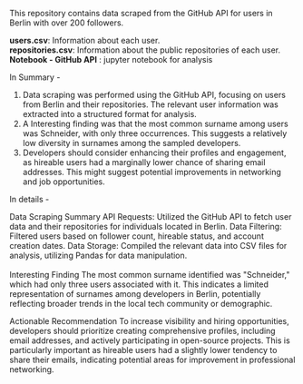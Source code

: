 This repository contains data scraped from the GitHub API for users in Berlin with over 200 followers.

**users.csv**: Information about each user.<br>
**repositories.csv**: Information about the public repositories of each user.<br>
**Notebook - GitHub API** : jupyter notebook for analysis

In Summary - 

1) Data scraping was performed using the GitHub API, focusing on users from Berlin and their repositories. The relevant user information was extracted into a structured format for analysis.
2) A Interesting finding was that the most common surname among users was Schneider, with only three occurrences. This suggests a relatively low diversity in surnames among the sampled developers.
3) Developers should consider enhancing their profiles and engagement, as hireable users had a marginally lower chance of sharing email addresses. This might suggest potential improvements in networking and job opportunities.

In details - 

Data Scraping Summary
API Requests: Utilized the GitHub API to fetch user data and their repositories for individuals located in Berlin.
Data Filtering: Filtered users based on follower count, hireable status, and account creation dates.
Data Storage: Compiled the relevant data into CSV files for analysis, utilizing Pandas for data manipulation.<br><br>
Interesting Finding
The most common surname identified was "Schneider," which had only three users associated with it. This indicates a limited representation of surnames among developers in Berlin, potentially reflecting broader trends in the local tech community or demographic.<br>

Actionable Recommendation
To increase visibility and hiring opportunities, developers should prioritize creating comprehensive profiles, including email addresses, and actively participating in open-source projects. This is particularly important as hireable users had a slightly lower tendency to share their emails, indicating potential areas for improvement in professional networking.
